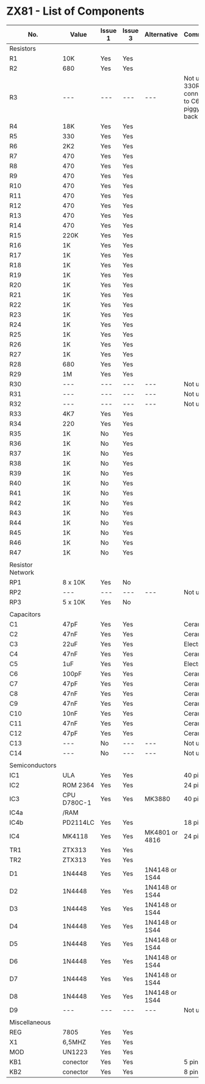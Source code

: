 # ZX81 - List of Components

| No. | Value | Issue 1 | Issue 3 | Alternative | Comments
| -------- | -------- | -------- | -------- | -------- | --------
| Resistors |  |  |  |  | 
| R1 | 10K | Yes | Yes |  | 
| R2 | 680 | Yes | Yes |  | 
| R3 | --- | --- | --- | --- | Not used. 330R is connected to C6 in piggy-back
| R4 | 18K | Yes | Yes |  | 
| R5 | 330 | Yes | Yes |  | 
| R6 | 2K2 | Yes | Yes |  | 
| R7 | 470 | Yes | Yes |  | 
| R8 | 470 | Yes | Yes |  | 
| R9 | 470 | Yes | Yes |  | 
| R10 | 470 | Yes | Yes |  | 
| R11 | 470 | Yes | Yes |  | 
| R12 | 470 | Yes | Yes |  | 
| R13 | 470 | Yes | Yes |  | 
| R14 | 470 | Yes | Yes |  | 
| R15 | 220K | Yes | Yes |  | 
| R16 | 1K | Yes | Yes |  | 
| R17 | 1K | Yes | Yes |  | 
| R18 | 1K | Yes | Yes |  | 
| R19 | 1K | Yes | Yes |  | 
| R20 | 1K | Yes | Yes |  | 
| R21 | 1K | Yes | Yes |  | 
| R22 | 1K | Yes | Yes |  | 
| R23 | 1K | Yes | Yes |  | 
| R24 | 1K | Yes | Yes |  | 
| R25 | 1K | Yes | Yes |  | 
| R26 | 1K | Yes | Yes |  | 
| R27 | 1K | Yes | Yes |  | 
| R28 | 680 | Yes | Yes |  | 
| R29 | 1M | Yes | Yes |  | 
| R30 | --- | --- | --- | --- | Not used
| R31 | --- | --- | --- | --- | Not used
| R32 | --- | --- | --- | --- | Not used
| R33 | 4K7 | Yes | Yes |  | 
| R34 | 220 | Yes | Yes |  | 
| R35 | 1K | No | Yes |  | 
| R36 | 1K | No | Yes |  | 
| R37 | 1K | No | Yes |  | 
| R38 | 1K | No | Yes |  | 
| R39 | 1K | No | Yes |  | 
| R40 | 1K | No | Yes |  | 
| R41 | 1K | No | Yes |  | 
| R42 | 1K | No | Yes |  | 
| R43 | 1K | No | Yes |  | 
| R44 | 1K | No | Yes |  | 
| R45 | 1K | No | Yes |  | 
| R46 | 1K | No | Yes |  | 
| R47 | 1K | No | Yes |  | 
|  |  |  |  |  | 
| Resistor Network |  |  |  |  | 
| RP1 | 8 x 10K | Yes | No |  | 
| RP2 | --- | --- | --- | --- | Not used
| RP3 | 5 x 10K | Yes | No |  | 
|  |  |  |  |  | 
| Capacitors |  |  |  |  | 
| C1 | 47pF | Yes | Yes | | Ceramic | 
| C2 | 47nF | Yes | Yes | | Ceramic | 
| C3 | 22uF | Yes | Yes | | Electrolytic  | 
| C4 | 47nF | Yes | Yes | | Ceramic | 
| C5 | 1uF | Yes | Yes | | Electrolytic  | 
| C6 | 100pF | Yes | Yes | | Ceramic | 
| C7 | 47pF | Yes | Yes | | Ceramic | 
| C8 | 47nF | Yes | Yes | | Ceramic | 
| C9 | 47nF | Yes | Yes | | Ceramic | 
| C10 | 10nF | Yes | Yes | | Ceramic | 
| C11 | 47nF | Yes | Yes | | Ceramic | 
| C12 | 47pF | Yes | Yes | | Ceramic | 
| C13 | --- | No | --- | --- | Not used
| C14 | --- | No | --- | --- | Not used
|  |  |  |  |  | 
| Semiconductors |  |  |  |  | 
| IC1 | ULA | Yes | Yes |  | 40 pins
| IC2 | ROM 2364 | Yes | Yes |  | 24 pins
| IC3 | CPU D780C-1 | Yes | Yes | MK3880 | 40 pins
| IC4a | /RAM |  |  |  | 
| IC4b | PD2114LC | Yes | Yes |  | 18 pins
| IC4 | MK4118 | Yes | Yes | MK4801 or 4816 | 24 pins
| TR1 | ZTX313 | Yes | Yes |  | 
| TR2 | ZTX313 | Yes | Yes |  | 
| D1 | 1N4448 | Yes | Yes | 1N4148 or 1S44 | 
| D2 | 1N4448 | Yes | Yes | 1N4148 or 1S44 | 
| D3 | 1N4448 | Yes | Yes | 1N4148 or 1S44 | 
| D4 | 1N4448 | Yes | Yes | 1N4148 or 1S44 | 
| D5 | 1N4448 | Yes | Yes | 1N4148 or 1S44 | 
| D6 | 1N4448 | Yes | Yes | 1N4148 or 1S44 | 
| D7 | 1N4448 | Yes | Yes | 1N4148 or 1S44 | 
| D8 | 1N4448 | Yes | Yes | 1N4148 or 1S44 | 
| D9 | --- | --- | --- | --- | Not used
|  |  |  |  |  | 
| Miscellaneous |  |  |  |  | 
| REG | 7805 | Yes | Yes |  | 
| X1 | 6,5MHZ | Yes | Yes |  | 
| MOD | UN1223 | Yes | Yes |  | 
| KB1 | conector | Yes | Yes |  | 5 pins
| KB2 | conector | Yes | Yes |  | 8 pins
